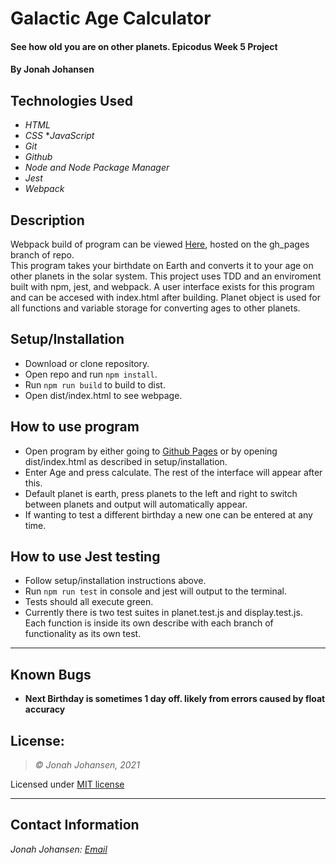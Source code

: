 # Galactic Age Calculator

#### See how old you are on other planets. Epicodus Week 5 Project

#### By Jonah Johansen

## Technologies Used
* _HTML_
* _CSS_
*_JavaScript_
* _Git_
* _Github_
* _Node and Node Package Manager_
* _Jest_
* _Webpack_

## Description
Webpack build of program can be viewed [Here](https://jjohan-work.github.io/GalacticAge/), hosted on the gh_pages branch of repo.   
This program takes your birthdate on Earth and converts it to your age on other planets in the solar system. This project uses TDD and an enviroment built with npm, jest, and webpack. A user interface exists for this program and can be accesed with index.html after building. Planet object is used for all functions and variable storage for converting ages to other planets.

## Setup/Installation
* Download or clone repository.
* Open repo and run ```npm install```.
* Run ```npm run build``` to build to dist.
* Open dist/index.html to see webpage.

## How to use program
* Open program by either going to [Github Pages](https://jjohan-work.github.io/GalacticAge/) or by opening dist/index.html as described in setup/installation.
* Enter Age and press calculate. The rest of the interface will appear after this.
* Default planet is earth, press planets to the left and right to switch between planets and output will automatically appear.
* If wanting to test a different birthday a new one can be entered at any time.

## How to use Jest testing
* Follow setup/installation instructions above.
* Run ```npm run test``` in console and jest will output to the terminal.
* Tests should all execute green.
* Currently there is two test suites in planet.test.js and display.test.js. Each function is inside its own describe with each branch of functionality as its own test.

* * *
## Known Bugs

* __Next Birthday is sometimes 1 day off. likely from errors caused by float accuracy__

## License:
> *&copy; Jonah Johansen, 2021*

Licensed under [MIT license](https://mit-license.org/)

* * *

## Contact Information
_Jonah Johansen: [Email](johansenjonah+git@gmail.com)_